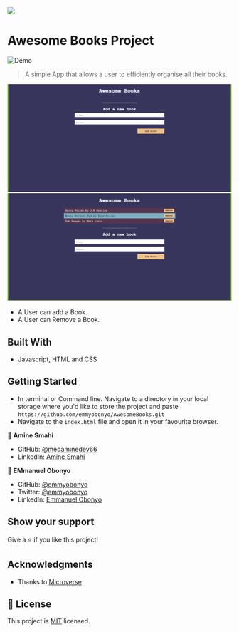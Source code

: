 ![](https://img.shields.io/badge/Microverse-blueviolet)

# Awesome Books Project
![Demo](https://emmyobonyo.github.io/AwesomeBooks/)

> A simple App that allows a user to efficiently organise all their books.

![Main Page](./blank.png)
![Books added](./books.png)

- A User can add a Book.
- A User can Remove a Book.

## Built With

- Javascript, HTML and CSS
## Getting Started

- In terminal or Command line. Navigate to a directory in your local storage where you'd like to store the project and paste ```https://github.com/emmyobonyo/AwesomeBooks.git```
- Navigate to the ```index.html``` file and open it in your favourite browser.

👤 **Amine Smahi**

- GitHub: [@medaminedev66](https://github.com/medaminedev66 )
- LinkedIn: [Amine Smahi](https://www.linkedin.com/in/mohammed-amine-smahi-1b8615187/)

👤 **EMmanuel Obonyo**

- GitHub: [@emmyobonyo](https://github.com/emmyobonyo)
- Twitter: [@emmyobonyo](https://twitter.com/emmyobonyo)
- LinkedIn: [Emmanuel Obonyo](https://www.linkedin.com/in/emmanuel-obonyo-3728a2200/)


## Show your support

Give a ⭐️ if you like this project!

## Acknowledgments

- Thanks to [Microverse](https://github.com/emmyobonyo)

## 📝 License

This project is [MIT](./MIT.md) licensed.
